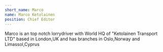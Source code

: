 ```yaml
---
short_name: Marco
name: Marco Ketolainen
position: Chief Editor
---
```

Marco is an top notch lorrydriver with World HQ of "Ketolainen Transport LTD" based in London,UK
and has branches in Oslo,Norway and Limassol,Cyprus
